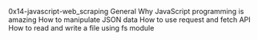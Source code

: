 0x14-javascript-web_scraping
General
Why JavaScript programming is amazing
How to manipulate JSON data
How to use request and fetch API
How to read and write a file using fs module
